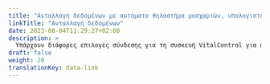 ```yaml
---
title: "Ανταλλαγή δεδομένων με αυτόματο θηλαστήρα μοσχαριών, υπολογιστή φάρμας και λογισμικά τρίτων"
linkTitle: "Ανταλλαγή δεδομένων"
date: 2023-08-04T11:29:27+02:00
description: >
  Υπάρχουν διάφορες επιλογές σύνδεσης για τη συσκευή VitalControl για αποτελεσματική ανταλλαγή δεδομένων με άλλες λύσεις υλικού και λογισμικού.
draft: false
weight: 20
translationKey: data-link
---
```

